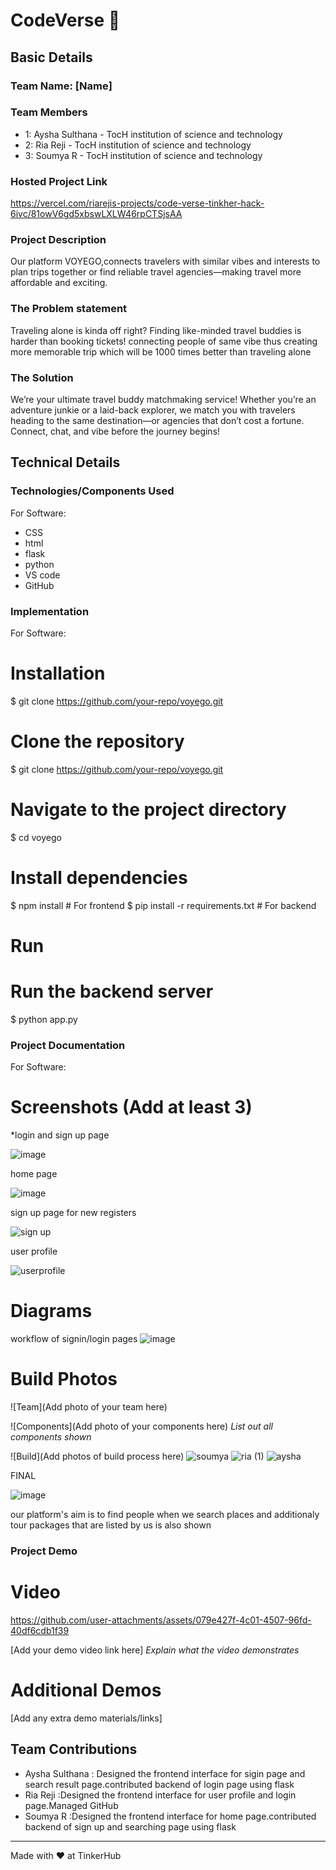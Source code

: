 # CodeVerse 🎯


## Basic Details
### Team Name: [Name]


### Team Members
-  1: Aysha Sulthana - TocH institution of science and technology
-  2: Ria Reji - TocH institution of science and technology
-  3: Soumya R - TocH institution of science and technology

### Hosted Project Link
https://vercel.com/riarejis-projects/code-verse-tinkher-hack-6ivc/81owV6gd5xbswLXLW46rpCTSjsAA

### Project Description
Our platform VOYEGO,connects travelers with similar vibes and interests to plan trips together or find reliable travel agencies—making travel more affordable and exciting.

### The Problem statement
Traveling alone is kinda off right? Finding like-minded travel buddies is harder than booking tickets!
connecting people of same vibe thus creating more memorable trip which will be 1000 times better than traveling alone

### The Solution
We’re your ultimate travel buddy matchmaking service! Whether you’re an adventure junkie or a laid-back explorer, we match you with travelers heading to the same destination—or agencies that don’t cost a fortune. Connect, chat, and vibe before the journey begins!

## Technical Details
### Technologies/Components Used
For Software:
- CSS
-  html
- flask
- python
- VS code
- GitHub
### Implementation
For Software:
# Installation
$ git clone https://github.com/your-repo/voyego.git
# Clone the repository
$ git clone https://github.com/your-repo/voyego.git

# Navigate to the project directory
$ cd voyego

# Install dependencies
$ npm install  # For frontend
$ pip install -r requirements.txt  # For backend
# Run
# Run the backend server
$ python app.py

### Project Documentation
For Software:

# Screenshots (Add at least 3)
*login and sign up page

![image](https://github.com/user-attachments/assets/2e348407-26fd-4f20-9d64-610ddb2bfa76)

home page

![image](https://github.com/user-attachments/assets/676001ab-77bd-4aee-9050-5bcd7f5cccfb)

sign up page for new registers

![sign up](https://github.com/user-attachments/assets/2a3419db-6618-4a3f-8dab-913d1e0c532e)


user profile

![userprofile](https://github.com/user-attachments/assets/c67d3b0e-5434-4c2d-9e98-ed9ba305e013)



# Diagrams
workflow of signin/login pages
![image](https://github.com/user-attachments/assets/598613e4-6a8f-436b-bd7e-22f3a1c332cd)


# Build Photos
![Team](Add photo of your team here)


![Components](Add photo of your components here)
*List out all components shown*

![Build](Add photos of build process here)
![soumya](https://github.com/user-attachments/assets/538959f2-fd53-4ed7-a300-a87fe4666788)
![ria (1)](https://github.com/user-attachments/assets/b3d03c47-7d65-4416-aea6-e2d00fb16774)
![aysha](https://github.com/user-attachments/assets/bfa7cce3-d947-46dc-83f9-cd2a29e6bb9f)

FINAL 

![image](https://github.com/user-attachments/assets/bfda0c9f-9bec-46b3-8933-a346257ff593)
 
our platform's aim is to find people when we search places and additionaly tour packages 
that are listed by us is also shown


### Project Demo
# Video

https://github.com/user-attachments/assets/079e427f-4c01-4507-96fd-40df6cdb1f39


[Add your demo video link here]
*Explain what the video demonstrates*

# Additional Demos
[Add any extra demo materials/links]

## Team Contributions
- Aysha Sulthana : Designed the frontend interface for sigin page and search result page.contributed backend of login page using flask
- Ria Reji       :Designed the frontend interface for user profile and login page.Managed GitHub
- Soumya R       :Designed the frontend interface for home page.contributed backend of sign up and searching page using flask

---
Made with ❤️ at TinkerHub
